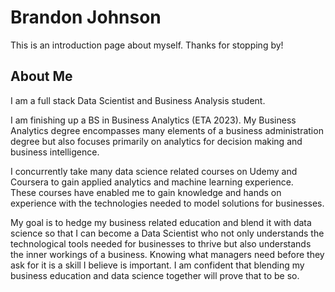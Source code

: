 
# Brandon Johnson

This is an introduction page about myself.  Thanks for stopping by!


## About Me
I am a full stack Data Scientist and Business Analysis student.

I am finishing up a BS in Business Analytics (ETA 2023).  My
Business Analytics degree encompasses many elements of a 
business administration degree but also focuses primarily on 
analytics for decision making and business intelligence.

I concurrently take many data science related courses on Udemy and
Coursera to gain applied analytics and machine learning experience.  
These courses have enabled me to gain knowledge and hands on 
experience with the technologies needed to model solutions for businesses.


My goal is to hedge my business related education and 
blend it with data science so that I can become a Data Scientist 
who not only understands the technological tools needed for 
businesses to thrive but also understands the inner workings of 
a business.  Knowing what managers need before they ask for it
is a skill I believe is important.  I am confident that blending 
my business education and data science together will prove that 
to be so.

